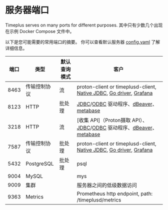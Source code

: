 # 服务器端口

Timeplus serves on many ports for different purposes. 其中只有少数几个出现在示例 Docker Compose 文件中。

以下是您可能需要的常用端口的摘要。 你可以查看默认服务器 [config.yaml](https://github.com/timeplus-io/proton/blob/develop/programs/server/config.yaml) 了解详细信息。

| 端口   | 类型         | 默认查询模式 | 客户                                                                                                                                                                                                                                                                                                                                                                        |
| ---- | ---------- | ------ | ------------------------------------------------------------------------------------------------------------------------------------------------------------------------------------------------------------------------------------------------------------------------------------------------------------------------------------------------------------------------- |
| 8463 | 传输控制协议     | 流      | proton-client or timeplusd-client, [Native JDBC](https://github.com/timeplus-io/timeplus-native-jdbc), [Go driver](https://github.com/timeplus-io/proton-go-driver), [Grafana](https://github.com/timeplus-io/proton-grafana-source)                                                                                                                                      |
| 8123 | HTTP       | 批处理    | [JDBC](https://github.com/timeplus-io/proton-java-driver)/[ODBC](https://github.com/timeplus-io/proton-odbc) 驱动程序、[dBeaver](https://github.com/timeplus-io/proton/tree/develop/examples/jdbc#connnect-to-proton-via-dbeaver)、[metabase](https://github.com/timeplus-io/metabase-proton-driver)                                                                            |
| 3218 | HTTP       | 流      | [收集 API]（Proton摄取 API）、[JDBC](https://github.com/timeplus-io/proton-java-driver)/[ODBC](https://github.com/timeplus-io/proton-odbc) 驱动程序、[dBeaver](https://github.com/timeplus-io/proton/tree/develop/examples/jdbc#connnect-to-proton-via-dbeaver)、[metabase](https://github.com/timeplus-io/metabase-proton-driver) |
| 7587 | 传输控制协议     | 批处理    | proton-client or timeplusd-client, [Native JDBC](https://github.com/timeplus-io/timeplus-native-jdbc), [Go driver](https://github.com/timeplus-io/proton-go-driver), [Grafana](https://github.com/timeplus-io/proton-grafana-source)                                                                                                                                      |
| 5432 | PostgreSQL | 批处理    | psql                                                                                                                                                                                                                                                                                                                                                                      |
| 9004 | MySQL      |        | mys                                                                                                                                                                                                                                                                                                                                                                       |
| 9009 | 集群         |        | 服务器之间的低级数据访问                                                                                                                                                                                                                                                                                                                                                              |
| 9363 | Metrics    |        | Prometheus http endpoint, path: /timeplusd/metrics                                                                                                                                                                                                                                                                                                        |
